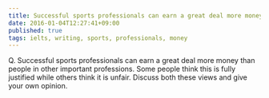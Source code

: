 ```yaml
---
title: Successful sports professionals can earn a great deal more money than people in other important professions.
date: 2016-01-04T12:27:41+09:00
published: true
tags: ielts, writing, sports, professionals, money
---
```



Q. Successful sports professionals can earn a great deal more money than people in other important professions.
Some people think this is fully justified while others think it is unfair.
Discuss both these views and give your own opinion.


